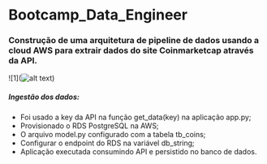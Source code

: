# Bootcamp_Data_Engineer

### Construção de uma arquitetura de pipeline de dados usando a cloud AWS para extrair dados do site Coinmarketcap através da API.

![1](![alt text](\wsl.localhost\Ubuntu-20.04\home\heliton\stack-academy\bootcamp_eng_dados\Arquitetura.PNG))



##### Ingestão dos dados:

- Foi usado a key da API na função get_data(key) na aplicação app.py;
- Provisionado o RDS PostgreSQL na AWS;
- O arquivo model.py configurado com a tabela tb_coins;
- Configurar o endpoint do RDS na variável db_string;
- Aplicação executada consumindo API e persistido no banco de dados.
